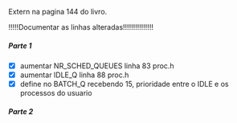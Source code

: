 Extern na pagina 144 do livro.



!!!!!Documentar as linhas alteradas!!!!!!!!!!!!!!!



##### Parte 1

- [x] aumentar NR_SCHED_QUEUES linha 83 proc.h
- [x] aumentar IDLE_Q linha 88 proc.h
- [x] define no BATCH_Q recebendo 15, prioridade entre o IDLE e os processos do usuario

##### Parte 2

